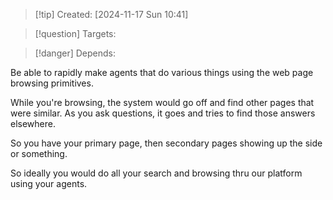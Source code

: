 
>[!tip] Created: [2024-11-17 Sun 10:41]

>[!question] Targets: 

>[!danger] Depends: 

Be able to rapidly make agents that do various things using the web page browsing primitives.

While you're browsing, the system would go off and find other pages that were similar.
As you ask questions, it goes and tries to find those answers elsewhere.

So you have your primary page, then secondary pages showing up the side or something.

So ideally you would do all your search and browsing thru our platform using your agents.